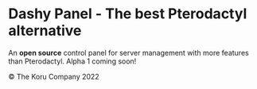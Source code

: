 # Dashy Panel - The best Pterodactyl alternative
An **open source** control panel for server management with more features than Pterodactyl. Alpha 1 coming soon!



© The Koru Company 2022

